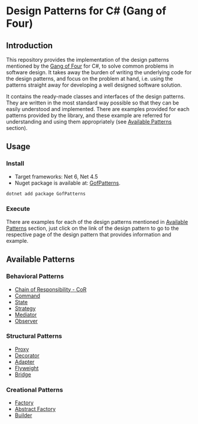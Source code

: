 # Design Patterns for C# (Gang of Four)

## Introduction

This repository provides the implementation of the design patterns mentioned 
by the [Gang of Four](https://en.wikipedia.org/wiki/Design_Patterns) for C#,
to solve common problems in software design.
It takes away the burden of writing the underlying code for the design patterns, and focus on the problem at hand,
i.e. using the patterns straight away for developing a well designed software solution.

It contains the ready-made classes and interfaces of the design patterns.
They are written in the most standard way possible so that they can be easily understood and implemented.
There are examples provided for each patterns provided by the library,
and these example are referred for understanding and using them appropriately
(see [Available Patterns](#available-patterns) section).

## Usage

### Install

- Target frameworks: Net 6, Net 4.5
- Nuget package is available at: [GofPatterns](https://www.nuget.org/packages/GofPatterns/).

```bash
dotnet add package GofPatterns
```

### Execute

There are examples for each of the design patterns mentioned in [Available Patterns](#available-patterns) section,
just click on the link of the design pattern to go to the respective page of the design pattern that provides information and example.

## Available Patterns

### Behavioral Patterns

- [Chain of Responsibility - CoR](README/Behavioral/CoR.md)
- [Command](README/Behavioral/Command.md)
- [State](README/Behavioral/State.md)
- [Strategy](README/Behavioral/Strategy.md)
- [Mediator](README/Behavioral/Mediator.md)
- [Observer](README/Behavioral/Observer.md)

### Structural Patterns

- [Proxy](README/Structural/Proxy.md)
- [Decorator](README/Structural/Decorator.md)
- [Adapter](README/Structural/Adapter.md)
- [Flyweight](README/Structural/Flyweight.md)
- [Bridge](README/Structural/Bridge.md)

### Creational Patterns

- [Factory](README/Creational/Factory.md)
- [Abstract Factory](README/Creational/AbstractFactory.md)
- [Builder](README/Creational/Builder.md)